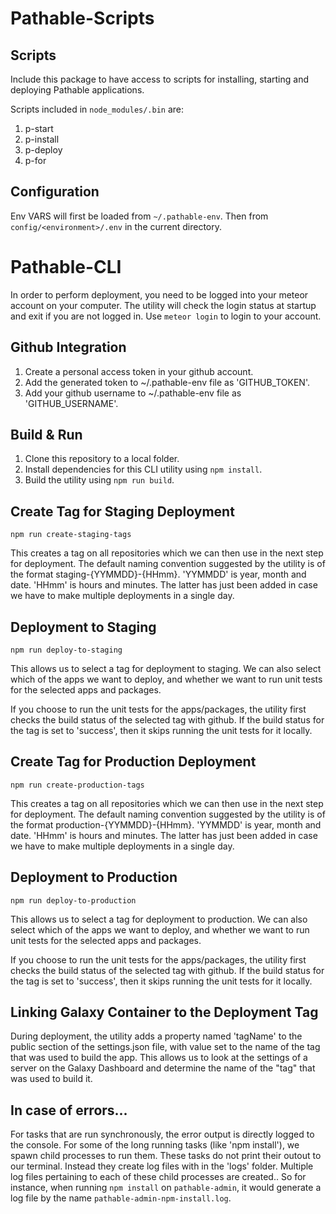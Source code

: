 # Pathable-Scripts

## Scripts

Include this package to have access to scripts for installing, starting and deploying Pathable applications.

Scripts included in `node_modules/.bin` are:

1. p-start
2. p-install
3. p-deploy
4. p-for

## Configuration

Env VARS will first be loaded from `~/.pathable-env`. Then from `config/<environment>/.env` in the current directory.

# Pathable-CLI

In order to perform deployment, you need to be logged into your meteor account on your computer.
The utility will check the login status at startup and exit if you are not logged in. Use
`meteor login` to login to your account.

## Github Integration

1. Create a personal access token in your github account.
2. Add the generated token to ~/.pathable-env file as 'GITHUB_TOKEN'.
3. Add your github username to ~/.pathable-env file as 'GITHUB_USERNAME'.

## Build & Run

1. Clone this repository to a local folder.
2. Install dependencies for this CLI utility using `npm install`.
3. Build the utility using `npm run build`.

## Create Tag for Staging Deployment

`npm run create-staging-tags`

This creates a tag on all repositories which we can then use in the next step for deployment.
The default naming convention suggested by the utility is of the format staging-{YYMMDD}-{HHmm}.
'YYMMDD' is year, month and date. 'HHmm' is hours and minutes. The latter has just been added in
case we have to make multiple deployments in a single day.

## Deployment to Staging

`npm run deploy-to-staging`

This allows us to select a tag for deployment to staging. 
We can also select which of the apps we want to deploy, and whether we want to run
unit tests for the selected apps and packages.

If you choose to run the unit tests for the apps/packages, the utility first checks the build
status of the selected tag with github. If the build status for the tag is set to 'success', then
it skips running the unit tests for it locally.

## Create Tag for Production Deployment

`npm run create-production-tags`

This creates a tag on all repositories which we can then use in the next step for deployment.
The default naming convention suggested by the utility is of the format production-{YYMMDD}-{HHmm}.
'YYMMDD' is year, month and date. 'HHmm' is hours and minutes. The latter has just been added in
case we have to make multiple deployments in a single day.

## Deployment to Production

`npm run deploy-to-production`

This allows us to select a tag for deployment to production. 
We can also select which of the apps we want to deploy, and whether we want to run
unit tests for the selected apps and packages.

If you choose to run the unit tests for the apps/packages, the utility first checks the build
status of the selected tag with github. If the build status for the tag is set to 'success', then
it skips running the unit tests for it locally.

## Linking Galaxy Container to the Deployment Tag

During deployment, the utility adds a property named 'tagName' to the public section of the
settings.json file, with value set to the name of the tag that was used to build the app.
This allows us to look at the settings of a server on the Galaxy Dashboard and determine the
name of the "tag" that was used to build it. 

## In case of errors...

For tasks that are run synchronously, the error output is directly logged to the console. For some of
the long running tasks (like 'npm install'), we spawn child processes to run them. These tasks do not
print their outout to our terminal. Instead they create log files with in the 'logs' folder.
Multiple log files pertaining to each of these child processes are created.. So for instance, when
running `npm install` on `pathable-admin`, it would generate a log file by the name `pathable-admin-npm-install.log`.
